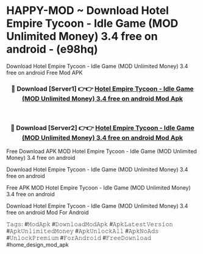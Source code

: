 # HAPPY-MOD ~ Download Hotel Empire Tycoon - Idle Game (MOD Unlimited Money) 3.4 free on android - (e98hq)
Download Hotel Empire Tycoon - Idle Game (MOD Unlimited Money) 3.4 free on android Free Mod APK

<div align="center">
<h3>🔴 Download [Server1] 👉👉 <a href="https://apk-comot.site?title=Hotel_Empire_Tycoon_-_Idle_Game_(MOD_Unlimited_Money)_3.4_free_on_android">Hotel Empire Tycoon - Idle Game (MOD Unlimited Money) 3.4 free on android Mod Apk</a></h3><br>

<h3>🔴 Download [Server2] 👉👉 <a href="https://apk-comot.site?title=Hotel_Empire_Tycoon_-_Idle_Game_(MOD_Unlimited_Money)_3.4_free_on_android">Hotel Empire Tycoon - Idle Game (MOD Unlimited Money) 3.4 free on android Mod Apk</a></h3>
</div>


Free Download APK MOD Hotel Empire Tycoon - Idle Game (MOD Unlimited Money) 3.4 free on android

Download Hotel Empire Tycoon - Idle Game (MOD Unlimited Money) 3.4 free on android 

Free APK MOD Hotel Empire Tycoon - Idle Game (MOD Unlimited Money) 3.4 free on android 

Download Hotel Empire Tycoon - Idle Game (MOD Unlimited Money) 3.4 free on android Mod For Android

𝚃𝚊𝚐𝚜: #𝙼𝚘𝚍𝙰𝚙𝚔 #𝙳𝚘𝚠𝚗𝚕𝚘𝚊𝚍𝙼𝚘𝚍𝙰𝚙𝚔 #𝙰𝚙𝚔𝙻𝚊𝚝𝚎𝚜𝚝𝚅𝚎𝚛𝚜𝚒𝚘𝚗 #𝙰𝚙𝚔𝚄𝚗𝚕𝚒𝚖𝚒𝚝𝚎𝚍𝙼𝚘𝚗𝚎𝚢 #𝙰𝚙𝚔𝚄𝚗𝚕𝚘𝚌𝚔𝙰𝚕𝚕 #𝙰𝚙𝚔𝙽𝚘𝙰𝚍𝚜 #𝚄𝚗𝚕𝚘𝚌𝚔𝙿𝚛𝚎𝚖𝚒𝚞𝚖 #𝙵𝚘𝚛𝙰𝚗𝚍𝚛𝚘𝚒𝚍 #𝙵𝚛𝚎𝚎𝙳𝚘𝚠𝚗𝚕𝚘𝚊𝚍 #home_design_mod_apk